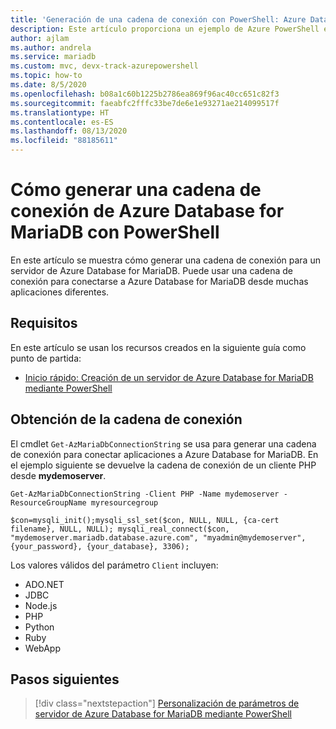 ```yaml
---
title: 'Generación de una cadena de conexión con PowerShell: Azure Database for MariaDB'
description: Este artículo proporciona un ejemplo de Azure PowerShell en el que se genera una cadena de conexión para conectarse a Azure Database for MariaDB.
author: ajlam
ms.author: andrela
ms.service: mariadb
ms.custom: mvc, devx-track-azurepowershell
ms.topic: how-to
ms.date: 8/5/2020
ms.openlocfilehash: b08a1c60b1225b2786ea869f96ac40cc651c82f3
ms.sourcegitcommit: faeabfc2fffc33be7de6e1e93271ae214099517f
ms.translationtype: HT
ms.contentlocale: es-ES
ms.lasthandoff: 08/13/2020
ms.locfileid: "88185611"
---
```

# <a name="how-to-generate-an-azure-database-for-mariadb-connection-string-with-powershell"></a>Cómo generar una cadena de conexión de Azure Database for MariaDB con PowerShell

En este artículo se muestra cómo generar una cadena de conexión para un servidor de Azure Database for MariaDB. Puede usar una cadena de conexión para conectarse a Azure Database for MariaDB desde muchas aplicaciones diferentes.

## <a name="requirements"></a>Requisitos

En este artículo se usan los recursos creados en la siguiente guía como punto de partida:

* [Inicio rápido: Creación de un servidor de Azure Database for MariaDB mediante PowerShell](quickstart-create-mariadb-server-database-using-azure-powershell.md)

## <a name="get-the-connection-string"></a>Obtención de la cadena de conexión

El cmdlet `Get-AzMariaDbConnectionString` se usa para generar una cadena de conexión para conectar aplicaciones a Azure Database for MariaDB. En el ejemplo siguiente se devuelve la cadena de conexión de un cliente PHP desde **mydemoserver**.

```azurepowershell-interactive
Get-AzMariaDbConnectionString -Client PHP -Name mydemoserver -ResourceGroupName myresourcegroup
```

```Output
$con=mysqli_init();mysqli_ssl_set($con, NULL, NULL, {ca-cert filename}, NULL, NULL); mysqli_real_connect($con, "mydemoserver.mariadb.database.azure.com", "myadmin@mydemoserver", {your_password}, {your_database}, 3306);
```

Los valores válidos del parámetro `Client` incluyen:

* ADO&#46;NET
* JDBC
* Node.js
* PHP
* Python
* Ruby
* WebApp

## <a name="next-steps"></a>Pasos siguientes

> [!div class="nextstepaction"]
> [Personalización de parámetros de servidor de Azure Database for MariaDB mediante PowerShell](howto-configure-server-parameters-using-powershell.md)
